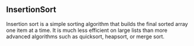 ## InsertionSort

Insertion sort is a simple sorting algorithm that builds the final sorted array one item at a time. It is much less efficient on large lists than more advanced algorithms such as quicksort, heapsort, or merge sort.